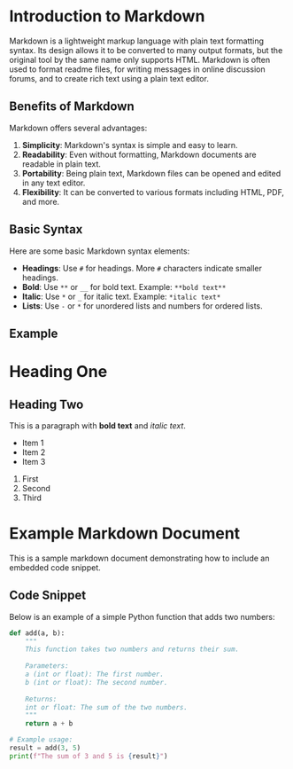 # Introduction to Markdown

Markdown is a lightweight markup language with plain text formatting syntax. Its design allows it to be converted to many output formats, but the original tool by the same name only supports HTML. Markdown is often used to format readme files, for writing messages in online discussion forums, and to create rich text using a plain text editor.

## Benefits of Markdown

Markdown offers several advantages:

1. **Simplicity**: Markdown's syntax is simple and easy to learn.
2. **Readability**: Even without formatting, Markdown documents are readable in plain text.
3. **Portability**: Being plain text, Markdown files can be opened and edited in any text editor.
4. **Flexibility**: It can be converted to various formats including HTML, PDF, and more.

## Basic Syntax

Here are some basic Markdown syntax elements:

- **Headings**: Use `#` for headings. More `#` characters indicate smaller headings.
- **Bold**: Use `**` or `__` for bold text. Example: `**bold text**`
- **Italic**: Use `*` or `_` for italic text. Example: `*italic text*`
- **Lists**: Use `-` or `*` for unordered lists and numbers for ordered lists.

## Example

# Heading One
## Heading Two

This is a paragraph with **bold text** and *italic text*.

- Item 1
- Item 2
- Item 3

1. First
2. Second
3. Third

# Example Markdown Document

This is a sample markdown document demonstrating how to include an embedded code snippet.


## Code Snippet

Below is an example of a simple Python function that adds two numbers:

```python
def add(a, b):
    """
    This function takes two numbers and returns their sum.
    
    Parameters:
    a (int or float): The first number.
    b (int or float): The second number.
    
    Returns:
    int or float: The sum of the two numbers.
    """
    return a + b

# Example usage:
result = add(3, 5)
print(f"The sum of 3 and 5 is {result}")
```
